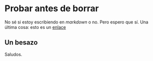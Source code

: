 # Probar antes de borrar
No sé si estoy escribiendo en *markdown* o no. Pero espero que sí.
Una última cosa: esto es un [enlace](https://trescaproject.eu/2021/10/07/are-social-media-harmful-yes-say-most-europeans-but-its-complicated/)
## Un besazo
Saludos.
